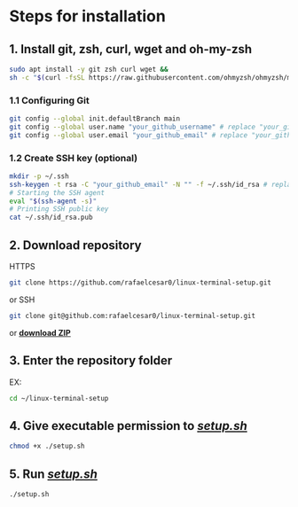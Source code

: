 # Steps for installation

## 1. Install git, zsh, curl, wget and oh-my-zsh
```bash
sudo apt install -y git zsh curl wget &&
sh -c "$(curl -fsSL https://raw.githubusercontent.com/ohmyzsh/ohmyzsh/master/tools/install.sh)"
```

### 1.1 Configuring Git
```bash
git config --global init.defaultBranch main
git config --global user.name "your_github_username" # replace "your_github_username"
git config --global user.email "your_github_email" # replace "your_github_email"
```

### 1.2 Create SSH key (optional)
```bash
mkdir -p ~/.ssh
ssh-keygen -t rsa -C "your_github_email" -N "" -f ~/.ssh/id_rsa # replace "your_github_email"
# Starting the SSH agent
eval "$(ssh-agent -s)"
# Printing SSH public key
cat ~/.ssh/id_rsa.pub
```

## 2. Download repository
HTTPS

```bash
git clone https://github.com/rafaelcesar0/linux-terminal-setup.git
```
or SSH
```bash
git clone git@github.com:rafaelcesar0/linux-terminal-setup.git
```
or <b><u>[download ZIP](https://github.com/rafaelcesar0/linux-terminal-setup/archive/refs/heads/main.zip)</u></b>


## 3. Enter the repository folder
EX:
```bash
cd ~/linux-terminal-setup
```

## 4. Give executable permission to [*setup.sh*](https://github.com/rafaelcesar0/linux-terminal-setup/blob/main/setup.sh)
```bash
chmod +x ./setup.sh
```

## 5. Run [*setup.sh*](https://github.com/rafaelcesar0/linux-terminal-setup/blob/main/setup.sh)
```bash
./setup.sh
```